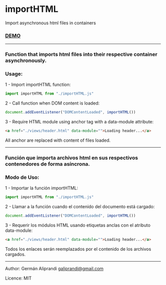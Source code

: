 # importHTML

Import asynchronous html files in containers

### [DEMO](https://galiprandi.github.io/js/importHTML/)

---

### Function that imports html files into their respective container asynchronously.

### Usage:

1 - Import importHTML function:

```javascript
import importHTML from "./importHTML.js"
```

2 - Call function when DOM content is loaded:

```javascript
document.addEventListener("DOMContentLoaded", importHTML())
```

3 - Require HTML module using anchor tag with a data-module attribute:

```html
<a href="./views/header.html" data-module="">Loading header...</a>
```

All anchor are replaced with content of files loaded.

---

### Función que importa archivos html en sus respectivos contenedores de forma asíncrona.

### Modo de Uso:

1 - Importar la función importHTML:

```javascript
import importHTML from "./importHTML.js"
```

2 - Llamar a la función cuando el contenido del documento está cargado:

```javascript
document.addEventListener("DOMContentLoaded", importHTML())
```

3 - Requerir los módulos HTML usando etiquetas anclas con el atributo data-module:

```html
<a href="./views/header.html" data-module="">Loading header...</a>
```

Todos los enlaces serán reemplazados por el contenido de los archivos cargados.

---

Author: Germán Aliprandi <galiprandi@gmail.com>

Licence: MIT
